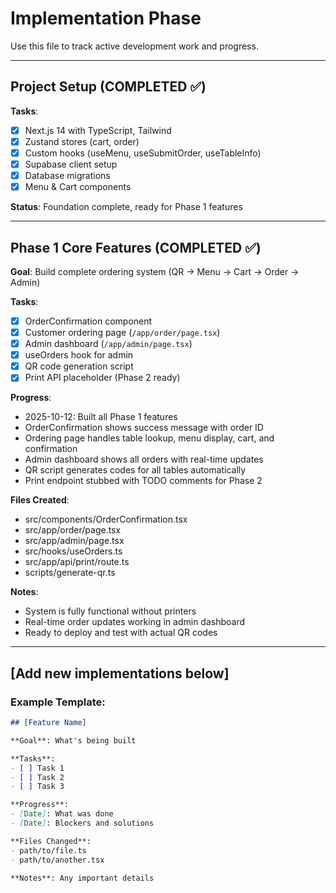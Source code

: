 # Implementation Phase

Use this file to track active development work and progress.

---

## Project Setup (COMPLETED ✅)

**Tasks**:
- [x] Next.js 14 with TypeScript, Tailwind
- [x] Zustand stores (cart, order)
- [x] Custom hooks (useMenu, useSubmitOrder, useTableInfo)
- [x] Supabase client setup
- [x] Database migrations
- [x] Menu & Cart components

**Status**: Foundation complete, ready for Phase 1 features

---

## Phase 1 Core Features (COMPLETED ✅)

**Goal**: Build complete ordering system (QR → Menu → Cart → Order → Admin)

**Tasks**:
- [x] OrderConfirmation component
- [x] Customer ordering page (`/app/order/page.tsx`)
- [x] Admin dashboard (`/app/admin/page.tsx`)
- [x] useOrders hook for admin
- [x] QR code generation script
- [x] Print API placeholder (Phase 2 ready)

**Progress**:
- 2025-10-12: Built all Phase 1 features
- OrderConfirmation shows success message with order ID
- Ordering page handles table lookup, menu display, cart, and confirmation
- Admin dashboard shows all orders with real-time updates
- QR script generates codes for all tables automatically
- Print endpoint stubbed with TODO comments for Phase 2

**Files Created**:
- src/components/OrderConfirmation.tsx
- src/app/order/page.tsx
- src/app/admin/page.tsx
- src/hooks/useOrders.ts
- src/app/api/print/route.ts
- scripts/generate-qr.ts

**Notes**:
- System is fully functional without printers
- Real-time order updates working in admin dashboard
- Ready to deploy and test with actual QR codes

---

## [Add new implementations below]

### Example Template:
```markdown
## [Feature Name]

**Goal**: What's being built

**Tasks**:
- [ ] Task 1
- [ ] Task 2
- [ ] Task 3

**Progress**:
- [Date]: What was done
- [Date]: Blockers and solutions

**Files Changed**:
- path/to/file.ts
- path/to/another.tsx

**Notes**: Any important details
```
